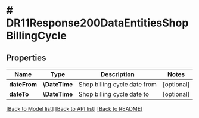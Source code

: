 # # DR11Response200DataEntitiesShopBillingCycle

## Properties

Name | Type | Description | Notes
------------ | ------------- | ------------- | -------------
**dateFrom** | **\DateTime** | Shop billing cycle date from | [optional]
**dateTo** | **\DateTime** | Shop billing cycle date to | [optional]

[[Back to Model list]](../../README.md#models) [[Back to API list]](../../README.md#endpoints) [[Back to README]](../../README.md)
